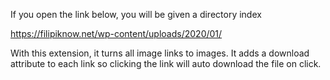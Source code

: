 If you open the link below, you will be given a directory index

https://filipiknow.net/wp-content/uploads/2020/01/

With this extension, it turns all image links to images.
It adds a download attribute to each link so clicking the link will auto download the file on click.
